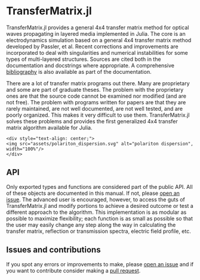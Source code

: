# TransferMatrix.jl

TransferMatrix.jl provides a general 4x4 transfer matrix method for optical waves propagating in layered media implemented in Julia.
The core is an electrodynamics simulation based on a general 4x4 transfer matrix method developed by Passler, et al.
Recent corrections and improvements are incorporated to deal with singularities and numerical instabilities for some types of multi-layered structures.
Sources are cited both in the documentation and docstrings where appropriate.
A comprehensive [bibliography](https://garrek.org/TransferMatrix.jl/stable/bibliography/) is also available as part of the documentation.

There are a lot of transfer matrix programs out there. Many are
proprietary and some are part of graduate theses. The problem
with the proprietary ones are that the source code cannot be examined 
nor modified (and are not free). The problem with programs 
written for papers are that they are rarely maintained, are not
well documented, are not well tested, and are poorly organized.
This makes it very difficult to use them. TransferMatrix.jl 
solves these problems and provides the first generalized 4x4 transfer matrix algorithm
available for Julia.

```@raw html
<div style="text-align: center;">
<img src="assets/polariton_dispersion.svg" alt="polariton dispersion", width="100%"/>
</div>
```


## API

Only exported types and functions are considered part of the public API.
All of these objects are documented in this manual. If not, please [open an issue](https://github.com/garrekstemo/TransferMatrix.jl/issues/new).
The advanced user is encouraged, however, to access the guts of TransferMatrix.jl and modify portions to achieve a desired outcome or test a different approach to the algorithm.
This implementation is as modular as possible to maximize flexibility;
each function is as small as possible so that the user may easily change any step along the way in calculating the transfer matrix, reflection or transmission spectra, electric field profile, etc.


## Issues and contributions

If you spot any errors or improvements to make, please [open an issue](https://github.com/garrekstemo/TransferMatrix.jl/issues/new) and if you want to contribute consider making a [pull request](https://github.com/garrekstemo/TransferMatrix.jl/pulls).